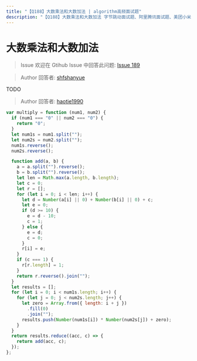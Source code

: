 ```yaml
---
title: "【Q188】大数乘法和大数加法 | algorithm高频面试题"
description: "【Q188】大数乘法和大数加法 字节跳动面试题、阿里腾讯面试题、美团小米面试题。"
---
```


# 大数乘法和大数加法

> Issue
> 欢迎在 Gtihub Issue 中回答此问题: [Issue 189](https://github.com/shfshanyue/Daily-Question/issues/189)

> Author
> 回答者: [shfshanyue](https://github.com/shfshanyue)

TODO

> Author
> 回答者: [haotie1990](https://github.com/haotie1990)

```js
var multiply = function (num1, num2) {
  if (num1 === "0" || num2 === "0") {
    return "0";
  }
  let num1s = num1.split("");
  let num2s = num2.split("");
  num1s.reverse();
  num2s.reverse();

  function add(a, b) {
    a = a.split("").reverse();
    b = b.split("").reverse();
    let len = Math.max(a.length, b.length);
    let c = 0;
    let r = [];
    for (let i = 0; i < len; i++) {
      let d = Number(a[i] || 0) + Number(b[i] || 0) + c;
      let e = 0;
      if (d >= 10) {
        e = d - 10;
        c = 1;
      } else {
        e = d;
        c = 0;
      }
      r[i] = e;
    }
    if (c === 1) {
      r[r.length] = 1;
    }
    return r.reverse().join("");
  }
  let results = [];
  for (let i = 0; i < num1s.length; i++) {
    for (let j = 0; j < num2s.length; j++) {
      let zero = Array.from({ length: i + j })
        .fill(0)
        .join("");
      results.push(Number(num1s[i]) * Number(num2s[j]) + zero);
    }
  }
  return results.reduce((acc, c) => {
    return add(acc, c);
  });
};
```
